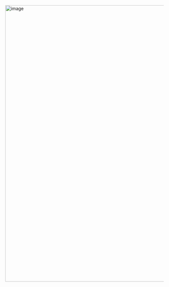 <img width="877" alt="image" src="https://github.com/RevadiSundaram/ICodeThis-Projects/assets/47391816/23f67c0f-61be-43ab-becb-47beeeda2f1e">

